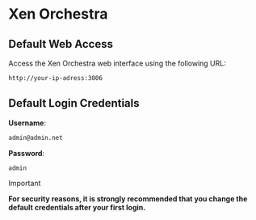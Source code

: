 # Xen Orchestra

## Default Web Access

Access the Xen Orchestra web interface using the following URL:

```bash
http://your-ip-adress:3006
```

## Default Login Credentials

**Username**:

```bash
admin@admin.net
```

**Password**:

```bash
admin
```

> [!IMPORTANT]
>
> **For security reasons, it is strongly recommended that you change the default
> credentials after your first login.**
